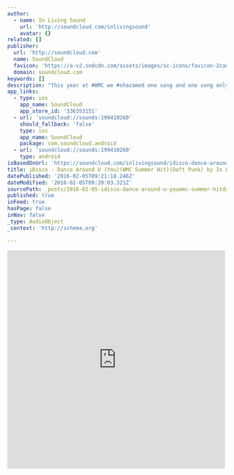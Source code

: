 ```yaml
---
author:
  - name: In Living Sound
    url: 'http://soundcloud.com/inlivingsound'
    avatar: {}
related: []
publisher:
  url: 'http://soundcloud.com'
  name: SoundCloud
  favicon: 'https://a-v2.sndcdn.com/assets/images/sc-icons/favicon-2cadd14b.ico'
  domain: soundcloud.com
keywords: []
description: "This year at #WMC we #shazamed one song and one song only. Miguel Migs was playing a party at E11even nightclub on the roof. It's 4AM and we're headed for the elevator. Migs drops \"Dance Around You\" by iDisco, we immediately returned to the dance floor and kept the party going."
app_links:
  - type: ios
    app_name: SoundCloud
    app_store_id: '336353151'
  - url: 'soundcloud://sounds:199410260'
    should_fallback: 'false'
    type: ios
    app_name: SoundCloud
    package: com.soundcloud.android
  - url: 'soundcloud://sounds:199410260'
    type: android
isBasedOnUrl: 'https://soundcloud.com/inlivingsound/idisco-dance-around-u-original-mix'
title: iDisco - Dance Around U (You)(WMC Summer Hit)(Daft Punk) by In Living Sound
datePublished: '2016-02-05T09:21:18.246Z'
dateModified: '2016-02-05T09:20:03.321Z'
sourcePath: _posts/2016-02-05-idisco-dance-around-u-youwmc-summer-hitdaft-punk-by.md
published: true
inFeed: true
hasPage: false
inNav: false
_type: AudioObject
_context: 'http://schema.org'

---
```

<iframe src="https://cdn.embedly.com/widgets/media.html?src=https%3A%2F%2Fw.soundcloud.com%2Fplayer%2F%3Fvisual%3Dtrue%26url%3Dhttp%253A%252F%252Fapi.soundcloud.com%252Ftracks%252F199410260%26show_artwork%3Dtrue&amp;url=https%3A%2F%2Fsoundcloud.com%2Finlivingsound%2Fidisco-dance-around-u-original-mix&amp;image=http%3A%2F%2Fi1.sndcdn.com%2Fartworks-000112430587-hasqyk-t500x500.jpg&amp;key=b7d04c9b404c499eba89ee7072e1c4f7&amp;type=text%2Fhtml&amp;schema=soundcloud" width="500" height="500" scrolling="no" frameborder="0" allowfullscreen="allowfullscreen" style=""></iframe>